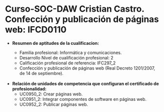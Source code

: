 # Curso-SOC-DAW Cristian Castro. Confección y publicación de páginas web: IFCD0110
<p> 
<ul><li><b> Resumen de aptitudes de la cualificacion:</b></li>
	<ul>
    	<li>Familia profesional: Informática y comunicaciones.</li> 
		<li>Desarrollo Nivel de cualificación profesional: 2</li> 
		<li>Calificación profesional de referencia: IFC297_2</li> 
		<li>Confección y publicación de páginas web (Real Decreto 1201/2007, de 14 de septiembre).</li>
    </ul>
<br/>
	<li><b> Relación de unidades de competencia que configuran el certificado de profesionalidad:</b>
    	<ul>
            <li>UC0950_2: Crear páginas web.</li>
            <li>UC0951_2: Integrar componentes de software en páginas web.</li>
            <li> UC0952_2: Publicar páginas web.</li>
		</ul>
    </li>
<p/> 
<br/><br/>

